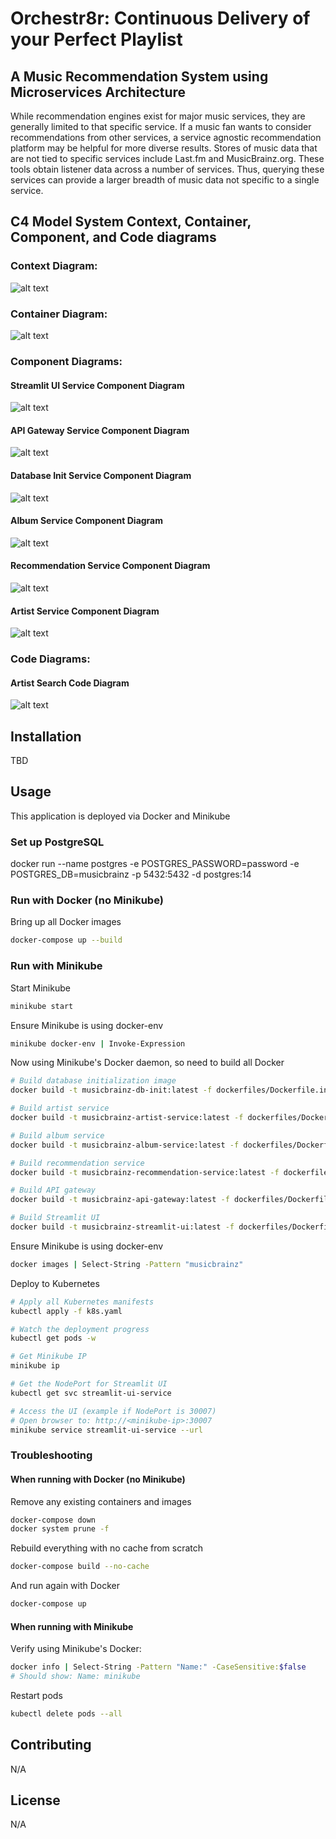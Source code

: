 # Orchestr8r: Continuous Delivery of your Perfect Playlist
## A Music Recommendation System using Microservices Architecture

While recommendation engines exist for major music services, they are generally limited to that specific service. If a music fan wants to consider recommendations from other services, a service agnostic recommendation platform may be helpful for more diverse results. Stores of music data that are not tied to specific services include Last.fm and MusicBrainz.org. These tools obtain listener data across a number of services. Thus, querying these services can provide a larger breadth of music data not specific to a single service.

## C4 Model System Context, Container, Component, and Code diagrams

### Context Diagram: 
![alt text](structural_views/1%20-%20Context/Context_Diagram.png "Context Diagram")

### Container Diagram: 
![alt text](structural_views/2%20-%20Container/Container_Diagram.png "Container Diagram")

### Component Diagrams: 

#### Streamlit UI Service Component Diagram
![alt text](structural_views/3%20-%20Component/Component_Diagram_Streamlit.png "Streamlit UI Service Component Diagram")

#### API Gateway Service Component Diagram
![alt text](structural_views/3%20-%20Component/Component_Diagram_API_Gateway.png "API Gateway Service Component Diagram")

#### Database Init Service Component Diagram
![alt text](structural_views/3%20-%20Component/Component_Diagram_Database_Init.png "Database Init Service Component Diagram")

#### Album Service Component Diagram
![alt text](structural_views/3%20-%20Component/Component_Diagram_Album.png "Album Service Component Diagram")

#### Recommendation Service Component Diagram
![alt text](structural_views/3%20-%20Component/Component_Diagram_Album.png  "Recommendation Service Component Diagram")

#### Artist Service Component Diagram
![alt text](structural_views/3%20-%20Component/Component_Diagram_Artist.png "Artist Service Component Diagram")

### Code Diagrams: 

#### Artist Search Code Diagram
![alt text](structural_views/4%20-%20Code/Simplified_View/Code_Diagram_Artist_Search_tab.png "Get Album Code Diagram")

## Installation
TBD


## Usage
This application is deployed via Docker and Minikube

### Set up PostgreSQL
docker run --name postgres -e POSTGRES_PASSWORD=password -e POSTGRES_DB=musicbrainz -p 5432:5432 -d postgres:14

### Run with Docker (no Minikube)

Bring up all Docker images
```bash
docker-compose up --build
```

### Run with Minikube

Start Minikube
```bash
minikube start
```

Ensure Minikube is using docker-env
```bash
minikube docker-env | Invoke-Expression
```

Now using Minikube's Docker daemon, so need to build all Docker 

```bash
# Build database initialization image
docker build -t musicbrainz-db-init:latest -f dockerfiles/Dockerfile.init .

# Build artist service
docker build -t musicbrainz-artist-service:latest -f dockerfiles/Dockerfile.artist .

# Build album service
docker build -t musicbrainz-album-service:latest -f dockerfiles/Dockerfile.album .

# Build recommendation service
docker build -t musicbrainz-recommendation-service:latest -f dockerfiles/Dockerfile.recommendation .

# Build API gateway
docker build -t musicbrainz-api-gateway:latest -f dockerfiles/Dockerfile.gateway .

# Build Streamlit UI
docker build -t musicbrainz-streamlit-ui:latest -f dockerfiles/Dockerfile.ui .
```

Ensure Minikube is using docker-env
```bash
docker images | Select-String -Pattern "musicbrainz"
```

Deploy to Kubernetes
```bash
# Apply all Kubernetes manifests
kubectl apply -f k8s.yaml
```

```bash
# Watch the deployment progress
kubectl get pods -w
```

```bash
# Get Minikube IP
minikube ip
```

```bash
# Get the NodePort for Streamlit UI
kubectl get svc streamlit-ui-service
```

```bash
# Access the UI (example if NodePort is 30007)
# Open browser to: http://<minikube-ip>:30007
minikube service streamlit-ui-service --url
```

### Troubleshooting

#### When running with Docker (no Minikube)

Remove any existing containers and images
```bash
docker-compose down
docker system prune -f
```

Rebuild everything with no cache from scratch
```bash
docker-compose build --no-cache
```

And run again with Docker
```bash
docker-compose up
```
#### When running with Minikube

Verify using Minikube's Docker:
```bash
docker info | Select-String -Pattern "Name:" -CaseSensitive:$false
# Should show: Name: minikube
```

Restart pods
```bash
kubectl delete pods --all
```

## Contributing
N/A


## License
N/A
